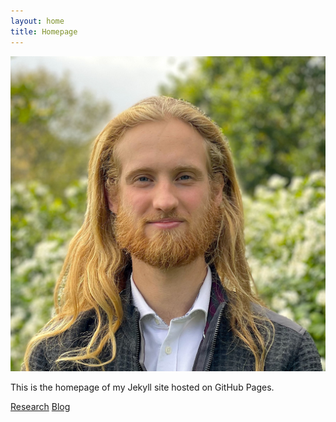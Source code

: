 ```yaml
---
layout: home
title: Homepage
---
```


<div class="profile-container">
  <img src="/assets/images/otimmerman_portrait_square.jpg" alt="Profile Picture" class="profile-picture">
  <div class="profile-text">
    <p>This is the homepage of my Jekyll site hosted on GitHub Pages.</p>
  </div>
</div>

<div class="link-boxes">
  <a href="/research" class="link-box">Research</a>
  <a href="/blog" class="link-box">Blog</a>
</div>
